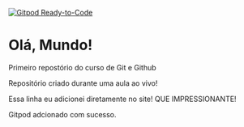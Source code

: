 [![Gitpod Ready-to-Code](https://img.shields.io/badge/Gitpod-Ready--to--Code-blue?logo=gitpod)](https://gitpod.io/#https://github.com/JJCL3MENTINO/Ola-Mundo) 

# Olá, Mundo!
 Primeiro repostório do curso de Git e Github

 Repositório criado durante uma aula ao vivo!
 
 Essa linha eu adicionei diretamente no site! QUE IMPRESSIONANTE!
 
 Gitpod adcionado com sucesso.
